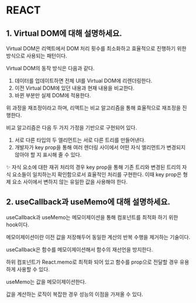 # REACT

## 1. Virtual DOM에 대해 설명하세요.

Virtual DOM은 리액트에서 DOM 처리 횟수를 최소화하고 효율적으로 진행하기 위한 방식으로 사용되는 패턴이다.

Virtual DOM의 동작 방식은 다음과 같다.

1. 데이터를 업데이트하면 전체 UI를 Virtual DOM에 리렌더링한다.
2. 이전 Virtual DOM에 있던 내용과 현재 내용을 비교한다.
3. 바뀐 부분만 실제 DOM에 적용한다.

위 과정을 재조정이라고 하며, 리액트는 비교 알고리즘을 통해 효율적으로 재조정을 진행한다.

비교 알고리즘은 다음 두 가지 가정을 기반으로 구현되어 있다.

1. 서로 다른 타입의 두 엘리먼트는 서로 다른 트리를 만들어낸다.
2. 개발자가 key prop을 통해 여러 렌더링 사이에서 어떤 자식 엘리먼트가 변경되지 않아야 할 지 표시해 줄 수 있다.

✨ 자식 요소에 대한 재귀 처리의 경우 key prop을 통해 기존 트리와 변경된 트리의 자식 요소들이 일치하는지 확인함으로서 효율적인 처리를 구현한다. 이때 key prop은 형제 요소 사이에서 변하지 않는 유일한 값을 사용해야 한다.

## 2. useCallback과 useMemo에 대해 설명하세요.

useCallback과 useMemo는 메모이제이션을 통해 컴포넌트를 최적화 하기 위한 hook이다.

메모이제이션이란 이전 값을 저장해두어 동일한 계산의 반복 수행을 제거하는 기술이다.

useCallback은 함수를 메모이제이션해서 함수의 재선언을 방지한다.

하위 컴포넌트가 React.memo로 최적화 되어 있고 함수를 prop으로 전달할 경우 유용하게 사용할 수 있다.

useMemo는 값을 메모이제이션한다.

값을 계산하는 로직이 복잡한 경우 성능의 이점을 가져올 수 있다.
